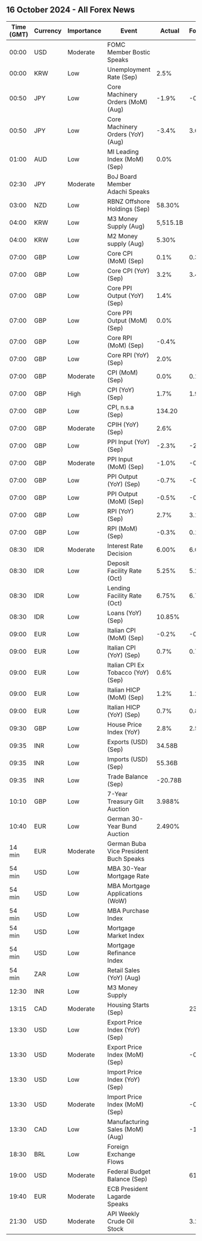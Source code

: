 ## 16 October 2024 - All Forex News

| Time (GMT) | Currency | Importance | Event | Actual | Forecast | Previous |
|------|----------|------------|-------|--------|----------|----------|
| 00:00 | USD | Moderate | FOMC Member Bostic Speaks |  |  |  |
| 00:00 | KRW | Low | Unemployment Rate (Sep) | 2.5% |  | 2.4% |
| 00:50 | JPY | Low | Core Machinery Orders (MoM) (Aug) | -1.9% | -0.1% | -0.1% |
| 00:50 | JPY | Low | Core Machinery Orders (YoY) (Aug) | -3.4% | 3.6% | 8.7% |
| 01:00 | AUD | Low | MI Leading Index (MoM) (Sep) | 0.0% |  | -0.0% |
| 02:30 | JPY | Moderate | BoJ Board Member Adachi Speaks |  |  |  |
| 03:00 | NZD | Low | RBNZ Offshore Holdings (Sep) | 58.30% |  | 56.90% |
| 04:00 | KRW | Low | M3 Money Supply (Aug) | 5,515.1B |  | 5,519.7B |
| 04:00 | KRW | Low | M2 Money supply (Aug) | 5.30% |  | 5.20% |
| 07:00 | GBP | Low | Core CPI (MoM) (Sep) | 0.1% | 0.3% | 0.4% |
| 07:00 | GBP | Low | Core CPI (YoY) (Sep) | 3.2% | 3.4% | 3.6% |
| 07:00 | GBP | Low | Core PPI Output (YoY) (Sep) | 1.4% |  | 1.3% |
| 07:00 | GBP | Low | Core PPI Output (MoM) (Sep) | 0.0% |  | 0.0% |
| 07:00 | GBP | Low | Core RPI (MoM) (Sep) | -0.4% |  | 0.6% |
| 07:00 | GBP | Low | Core RPI (YoY) (Sep) | 2.0% |  | 2.8% |
| 07:00 | GBP | Moderate | CPI (MoM) (Sep) | 0.0% | 0.1% | 0.3% |
| 07:00 | GBP | High | CPI (YoY) (Sep) | 1.7% | 1.9% | 2.2% |
| 07:00 | GBP | Low | CPI, n.s.a (Sep) | 134.20 |  | 134.30 |
| 07:00 | GBP | Moderate | CPIH (YoY) (Sep) | 2.6% |  | 3.1% |
| 07:00 | GBP | Low | PPI Input (YoY) (Sep) | -2.3% | -2.2% | -1.0% |
| 07:00 | GBP | Moderate | PPI Input (MoM) (Sep) | -1.0% | -0.5% | -0.3% |
| 07:00 | GBP | Low | PPI Output (YoY) (Sep) | -0.7% | -0.6% | 0.3% |
| 07:00 | GBP | Low | PPI Output (MoM) (Sep) | -0.5% | -0.3% | -0.3% |
| 07:00 | GBP | Low | RPI (YoY) (Sep) | 2.7% | 3.1% | 3.5% |
| 07:00 | GBP | Low | RPI (MoM) (Sep) | -0.3% | 0.1% | 0.6% |
| 08:30 | IDR | Moderate | Interest Rate Decision | 6.00% | 6.00% | 6.00% |
| 08:30 | IDR | Low | Deposit Facility Rate (Oct) | 5.25% | 5.25% | 5.25% |
| 08:30 | IDR | Low | Lending Facility Rate (Oct) | 6.75% | 6.75% | 6.75% |
| 08:30 | IDR | Low | Loans (YoY) (Sep) | 10.85% |  | 11.40% |
| 09:00 | EUR | Low | Italian CPI (MoM) (Sep) | -0.2% | -0.2% | 0.2% |
| 09:00 | EUR | Low | Italian CPI (YoY) (Sep) | 0.7% | 0.7% | 1.1% |
| 09:00 | EUR | Low | Italian CPI Ex Tobacco (YoY) (Sep) | 0.6% |  | 0.8% |
| 09:00 | EUR | Low | Italian HICP (MoM) (Sep) | 1.2% | 1.2% | -0.2% |
| 09:00 | EUR | Low | Italian HICP (YoY) (Sep) | 0.7% | 0.8% | 1.2% |
| 09:30 | GBP | Low | House Price Index (YoY) | 2.8% | 2.5% | 2.2% |
| 09:35 | INR | Low | Exports (USD) (Sep) | 34.58B |  | 34.71B |
| 09:35 | INR | Low | Imports (USD) (Sep) | 55.36B |  | 64.36B |
| 09:35 | INR | Low | Trade Balance (Sep) | -20.78B |  | -29.65B |
| 10:10 | GBP | Low | 7-Year Treasury Gilt Auction | 3.988% |  | 3.814% |
| 10:40 | EUR | Low | German 30-Year Bund Auction | 2.490% |  | 2.440% |
| 14 min | EUR | Moderate | German Buba Vice President Buch Speaks |  |  |  |
| 54 min | USD | Low | MBA 30-Year Mortgage Rate |  |  | 6.36% |
| 54 min | USD | Low | MBA Mortgage Applications (WoW) |  |  | -5.1% |
| 54 min | USD | Low | MBA Purchase Index |  |  | 149.2 |
| 54 min | USD | Low | Mortgage Market Index |  |  | 277.5 |
| 54 min | USD | Low | Mortgage Refinance Index |  |  | 997.3 |
| 54 min | ZAR | Low | Retail Sales (YoY) (Aug) |  |  | 2.0% |
| 12:30 | INR | Low | M3 Money Supply |  |  | 10.8% |
| 13:15 | CAD | Moderate | Housing Starts (Sep) |  | 235.0K | 217.4K |
| 13:30 | USD | Low | Export Price Index (YoY) (Sep) |  |  | -0.7% |
| 13:30 | USD | Moderate | Export Price Index (MoM) (Sep) |  | -0.4% | -0.7% |
| 13:30 | USD | Low | Import Price Index (YoY) (Sep) |  |  | 0.8% |
| 13:30 | USD | Moderate | Import Price Index (MoM) (Sep) |  | -0.3% | -0.3% |
| 13:30 | CAD | Low | Manufacturing Sales (MoM) (Aug) |  | -1.5% | 1.4% |
| 18:30 | BRL | Low | Foreign Exchange Flows |  |  | -0.277B |
| 19:00 | USD | Moderate | Federal Budget Balance (Sep) |  | 61.0B | -380.0B |
| 19:40 | EUR | Moderate | ECB President Lagarde Speaks |  |  |  |
| 21:30 | USD | Moderate | API Weekly Crude Oil Stock |  | 3.200M | 10.900M |
